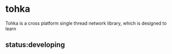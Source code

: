 # tohka

Tohka is a cross platform single thread network library, which is designed to learn

## status:developing

